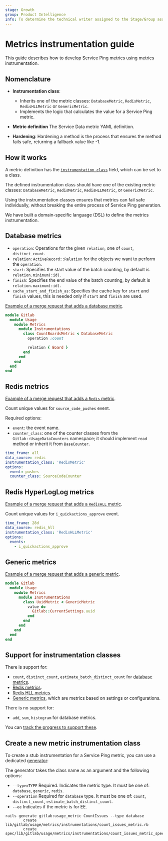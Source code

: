 ```yaml
---
stage: Growth
group: Product Intelligence
info: To determine the technical writer assigned to the Stage/Group associated with this page, see https://about.gitlab.com/handbook/engineering/ux/technical-writing/#assignments
---
```


# Metrics instrumentation guide

This guide describes how to develop Service Ping metrics using metrics instrumentation.

## Nomenclature

- **Instrumentation class**:
  - Inherits one of the metric classes: `DatabaseMetric`, `RedisMetric`, `RedisHLLMetric` or `GenericMetric`.
  - Implements the logic that calculates the value for a Service Ping metric.

- **Metric definition**
  The Service Data metric YAML definition.

- **Hardening**:
  Hardening a method is the process that ensures the method fails safe, returning a fallback value like -1.

## How it works

A metric definition has the [`instrumentation_class`](metrics_dictionary.md) field, which can be set to a class.

The defined instrumentation class should have one of the existing metric classes: `DatabaseMetric`, `RedisMetric`, `RedisHLLMetric`, or `GenericMetric`.

Using the instrumentation classes ensures that metrics can fail safe individually, without breaking the entire
 process of Service Ping generation.

We have built a domain-specific language (DSL) to define the metrics instrumentation.

## Database metrics

- `operation`: Operations for the given `relation`, one of `count`, `distinct_count`.
- `relation`: `ActiveRecord::Relation` for the objects we want to perform the `operation`.
- `start`: Specifies the start value of the batch counting, by default is `relation.minimum(:id)`.
- `finish`: Specifies the end value of the batch counting, by default is `relation.maximum(:id)`.
- `cache_start_and_finish_as`: Specifies the cache key for `start` and `finish` values, this is needed only if `start` and `finish` are used.

[Example of a merge request that adds a database metric](https://gitlab.com/gitlab-org/gitlab/-/merge_requests/60022).

```ruby
module Gitlab
  module Usage
    module Metrics
      module Instrumentations
        class CountBoardsMetric < DatabaseMetric
          operation :count

          relation { Board }
        end
      end
    end
  end
end
```

## Redis metrics

[Example of a merge request that adds a `Redis` metric](https://gitlab.com/gitlab-org/gitlab/-/merge_requests/66582).

Count unique values for `source_code_pushes` event.

Required options:

- `event`: the event name.
- `counter_class`: one of the counter classes from the `Gitlab::UsageDataCounters` namespace; it should implement `read` method or inherit it from `BaseCounter`.

```yaml
time_frame: all
data_source: redis
instrumentation_class: 'RedisMetric'
options:
  event: pushes
  counter_class: SourceCodeCounter
```

## Redis HyperLogLog metrics

[Example of a merge request that adds a `RedisHLL` metric](https://gitlab.com/gitlab-org/gitlab/-/merge_requests/61685).

Count unique values for `i_quickactions_approve` event.

```yaml
time_frame: 28d
data_source: redis_hll
instrumentation_class: 'RedisHLLMetric'
options:
  events:
    - i_quickactions_approve
```

## Generic metrics

[Example of a merge request that adds a generic metric](https://gitlab.com/gitlab-org/gitlab/-/merge_requests/60256).

```ruby
module Gitlab
  module Usage
    module Metrics
      module Instrumentations
        class UuidMetric < GenericMetric
          value do
            Gitlab::CurrentSettings.uuid
          end
        end
      end
    end
  end
end
```

## Support for instrumentation classes

There is support for:

- `count`, `distinct_count`, `estimate_batch_distinct_count` for [database metrics](#database-metrics).
- [Redis metrics](#redis-metrics).
- [Redis HLL metrics](#redis-hyperloglog-metrics).
- [Generic metrics](#generic-metrics), which are metrics based on settings or configurations.

There is no support for:

- `add`, `sum`, `histogram` for database metrics.

You can [track the progress to support these](https://gitlab.com/groups/gitlab-org/-/epics/6118).

## Create a new metric instrumentation class

To create a stub instrumentation for a Service Ping metric, you can use a dedicated [generator](https://gitlab.com/gitlab-org/gitlab/-/blob/master/lib/generators/gitlab/usage_metric_generator.rb):

The generator takes the class name as an argument and the following options:

- `--type=TYPE` Required. Indicates the metric type. It must be one of: `database`, `generic`, `redis`.
- `--operation` Required for `database` type. It must be one of: `count`, `distinct_count`, `estimate_batch_distinct_count`.
- `--ee` Indicates if the metric is for EE.

```shell
rails generate gitlab:usage_metric CountIssues --type database
        create lib/gitlab/usage/metrics/instrumentations/count_issues_metric.rb
        create spec/lib/gitlab/usage/metrics/instrumentations/count_issues_metric_spec.rb
```
